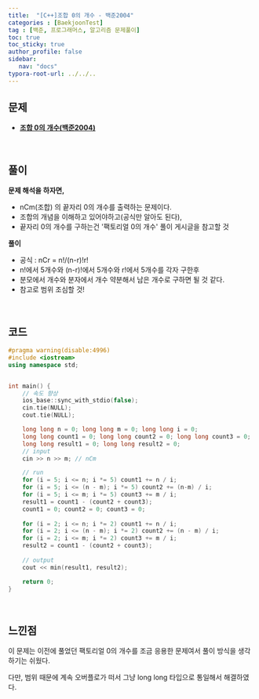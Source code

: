 ```yaml
---
title:  "[C++]조합 0의 개수 - 백준2004"
categories : [BaekjoonTest]
tag : [백준, 프로그래머스, 알고리즘 문제풀이]
toc: true
toc_sticky: true
author_profile: false
sidebar:
   nav: "docs"
typora-root-url: ../../..
---
```




## 문제

* **[조합 0의 개수(백준2004)](https://www.acmicpc.net/problem/2004)**

<br>

## 풀이

**문제 해석을 하자면,**

* nCm(조합) 의 끝자리 0의 개수를 출력하는 문제이다.
* 조합의 개념을 이해하고 있어야하고(공식만 알아도 된다),
* 끝자리 0의 개수를 구하는건 '팩토리얼 0의 개수' 풀이 게시글을 참고할 것



**풀이**

* 공식 : nCr = n!/(n-r)!r!
* n!에서 5개수와 (n-r)!에서 5개수와 r!에서 5개수를 각자 구한후
* 분모에서 개수와 분자에서 개수 약분해서 남은 개수로 구하면 될 것 같다.
* 참고로 범위 조심할 것!




<br>

## 코드

```c++
#pragma warning(disable:4996)
#include <iostream>
using namespace std;


int main() {
	// 속도 향상
	ios_base::sync_with_stdio(false);
	cin.tie(NULL); 
	cout.tie(NULL);

	long long n = 0; long long m = 0; long long i = 0;
	long long count1 = 0; long long count2 = 0; long long count3 = 0;
	long long result1 = 0; long long result2 = 0;
	// input
	cin >> n >> m; // nCm

	// run
	for (i = 5; i <= n; i *= 5) count1 += n / i;
	for (i = 5; i <= (n - m); i *= 5) count2 += (n-m) / i;
	for (i = 5; i <= m; i *= 5) count3 += m / i;
	result1 = count1 - (count2 + count3);
	count1 = 0; count2 = 0; count3 = 0;
	
	for (i = 2; i <= n; i *= 2) count1 += n / i;
	for (i = 2; i <= (n - m); i *= 2) count2 += (n - m) / i;
	for (i = 2; i <= m; i *= 2) count3 += m / i;
	result2 = count1 - (count2 + count3);
	
	// output
	cout << min(result1, result2);

	return 0;
}
```

<br>

## 느낀점

이 문제는 이전에 풀었던 팩토리얼 0의 개수를 조금 응용한 문제여서 풀이 방식을 생각하기는 쉬웠다.

다만, 범위 때문에 계속 오버플로가 떠서 그냥 long long 타입으로 통일해서 해결하였다.
